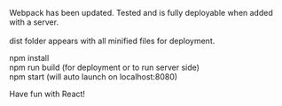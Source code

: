 Webpack has been updated. Tested and is fully deployable when added with a server. <br /><br />
dist folder appears with all minified files for deployment.

npm install <br />
npm run build (for deployment or to run server side) <br />
npm start (will auto launch on localhost:8080)<br />

Have fun with React!

